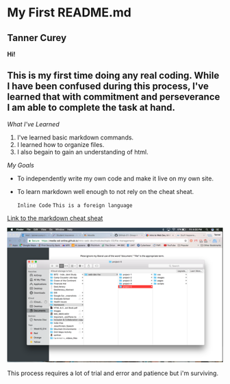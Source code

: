 # **My First README.md**

## **Tanner Curey**

**Hi!**

This is my first time doing any real coding. While I have been confused during this process, I've learned that with commitment and perseverance I am able to complete the task at hand.
---
_What I've Learned_

1. I've learned basic markdown commands.
2. I learned how to organize files.
3. I also begain to gain an understanding of html.

_My Goals_

* To independently write my own code and make it live on my own site.
* To learn markdown well enough to not rely on the cheat sheat.

  `Inline Code`
  `This is a foreign language`

[Link to the markdown cheat sheat](https://github.com/adam-p/markdown-here/wiki/Markdown-Cheatsheet#links)

![Screenshot of my Directory](./images/screenshot-1.png)

This process requires a lot of trial and error and patience but i'm surviving.
